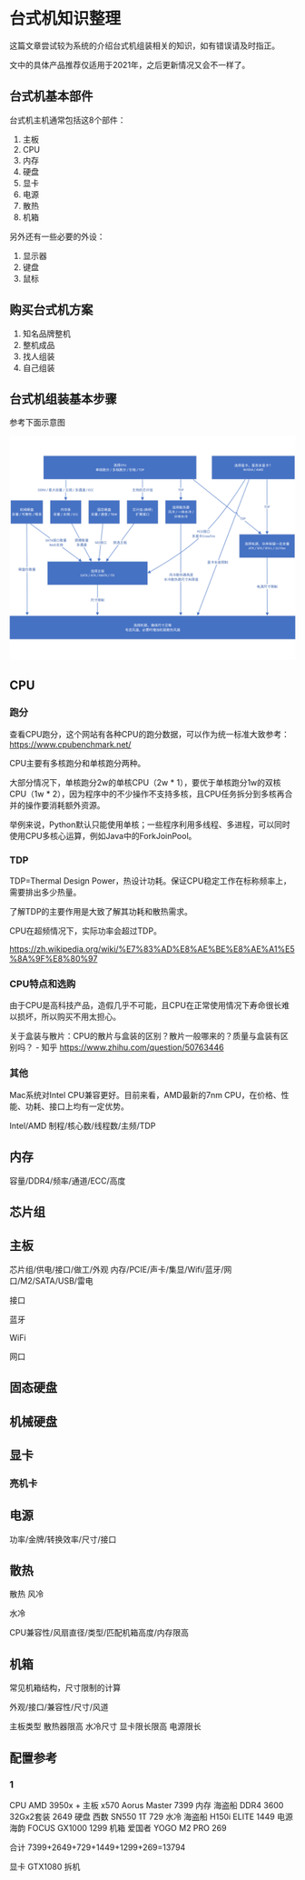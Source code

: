 # 台式机知识整理



这篇文章尝试较为系统的介绍台式机组装相关的知识，如有错误请及时指正。

文中的具体产品推荐仅适用于2021年，之后更新情况又会不一样了。



## 台式机基本部件

台式机主机通常包括这8个部件：

1. 主板
2. CPU
3. 内存
4. 硬盘
5. 显卡
6. 电源
7. 散热
8. 机箱

另外还有一些必要的外设：

1. 显示器
2. 键盘
3. 鼠标



## 购买台式机方案

1. 知名品牌整机
2. 整机成品
3. 找人组装
4. 自己组装



## 台式机组装基本步骤

参考下面示意图

 ![](desktop-computer.assets/flow.png)



## CPU

### 跑分

查看CPU跑分，这个网站有各种CPU的跑分数据，可以作为统一标准大致参考：https://www.cpubenchmark.net/

CPU主要有多核跑分和单核跑分两种。

大部分情况下，单核跑分2w的单核CPU（2w * 1），要优于单核跑分1w的双核CPU（1w * 2），因为程序中的不少操作不支持多核，且CPU任务拆分到多核再合并的操作要消耗额外资源。

举例来说，Python默认只能使用单核；一些程序利用多线程、多进程，可以同时使用CPU多核心运算，例如Java中的ForkJoinPool。

### TDP

TDP=Thermal Design Power，热设计功耗。保证CPU稳定工作在标称频率上，需要排出多少热量。

了解TDP的主要作用是大致了解其功耗和散热需求。

CPU在超频情况下，实际功率会超过TDP。

https://zh.wikipedia.org/wiki/%E7%83%AD%E8%AE%BE%E8%AE%A1%E5%8A%9F%E8%80%97

### CPU特点和选购

由于CPU是高科技产品，造假几乎不可能，且CPU在正常使用情况下寿命很长难以损坏，所以购买不用太担心。

关于盒装与散片：CPU的散片与盒装的区别？散片一般哪来的？质量与盒装有区别吗？ - 知乎 https://www.zhihu.com/question/50763446

### 其他

Mac系统对Intel CPU兼容更好。目前来看，AMD最新的7nm CPU，在价格、性能、功耗、接口上均有一定优势。

Intel/AMD
制程/核心数/线程数/主频/TDP



## 内存

容量/DDR4/频率/通道/ECC/高度

## 芯片组



## 主板

芯片组/供电/接口/做工/外观
内存/PCIE/声卡/集显/Wifi/蓝牙/网口/M2/SATA/USB/雷电

接口

蓝牙

WiFi

网口



## 固态硬盘



## 机械硬盘



## 显卡

### 亮机卡



## 电源

功率/金牌/转换效率/尺寸/接口

## 散热

散热
风冷

水冷

CPU兼容性/风扇直径/类型/匹配机箱高度/内存限高

## 机箱

常见机箱结构，尺寸限制的计算

外观/接口/兼容性/尺寸/风道

主板类型
散热器限高
水冷尺寸
显卡限长限高
电源限长



## 配置参考

### 1

CPU AMD 3950x + 主板 x570 Aorus Master 7399
内存 海盗船 DDR4 3600 32Gx2套装 2649
硬盘 西数 SN550 1T 729
水冷 海盗船 H150i ELITE 1449
电源 海韵 FOCUS GX1000 1299
机箱 爱国者 YOGO M2 PRO 269

合计 7399+2649+729+1449+1299+269=13794

显卡 GTX1080 拆机

